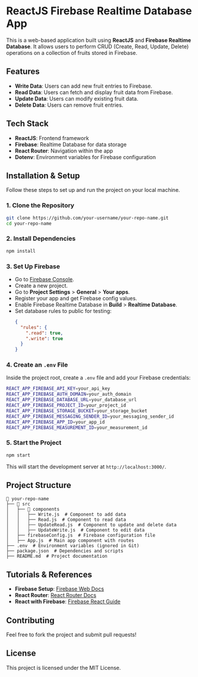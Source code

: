 # ReactJS Firebase Realtime Database App

This is a web-based application built using **ReactJS** and **Firebase Realtime Database**. It allows users to perform CRUD (Create, Read, Update, Delete) operations on a collection of fruits stored in Firebase.

## Features
- **Write Data**: Users can add new fruit entries to Firebase.
- **Read Data**: Users can fetch and display fruit data from Firebase.
- **Update Data**: Users can modify existing fruit data.
- **Delete Data**: Users can remove fruit entries.

## Tech Stack
- **ReactJS**: Frontend framework
- **Firebase**: Realtime Database for data storage
- **React Router**: Navigation within the app
- **Dotenv**: Environment variables for Firebase configuration

## Installation & Setup
Follow these steps to set up and run the project on your local machine.

### 1. Clone the Repository
```sh
git clone https://github.com/your-username/your-repo-name.git
cd your-repo-name
```

### 2. Install Dependencies
```sh
npm install
```

### 3. Set Up Firebase
- Go to [Firebase Console](https://console.firebase.google.com/).
- Create a new project.
- Go to **Project Settings** > **General** > **Your apps**.
- Register your app and get Firebase config values.
- Enable Firebase Realtime Database in **Build** > **Realtime Database**.
- Set database rules to public for testing:
  ```json
  {
    "rules": {
      ".read": true,
      ".write": true
    }
  }
  ```

### 4. Create an `.env` File
Inside the project root, create a `.env` file and add your Firebase credentials:
```sh
REACT_APP_FIREBASE_API_KEY=your_api_key
REACT_APP_FIREBASE_AUTH_DOMAIN=your_auth_domain
REACT_APP_FIREBASE_DATABASE_URL=your_database_url
REACT_APP_FIREBASE_PROJECT_ID=your_project_id
REACT_APP_FIREBASE_STORAGE_BUCKET=your_storage_bucket
REACT_APP_FIREBASE_MESSAGING_SENDER_ID=your_messaging_sender_id
REACT_APP_FIREBASE_APP_ID=your_app_id
REACT_APP_FIREBASE_MEASUREMENT_ID=your_measurement_id
```

### 5. Start the Project
```sh
npm start
```
This will start the development server at `http://localhost:3000/`.

## Project Structure
```
📁 your-repo-name
├── 📁 src
│   ├── 📁 components
│   │   ├── Write.js  # Component to add data
│   │   ├── Read.js  # Component to read data
│   │   ├── UpdateRead.js  # Component to update and delete data
│   │   ├── UpdateWrite.js  # Component to edit data
│   ├── firebaseConfig.js  # Firebase configuration file
│   ├── App.js  # Main app component with routes
├── .env  # Environment variables (ignored in Git)
├── package.json  # Dependencies and scripts
├── README.md  # Project documentation
```

## Tutorials & References
- **Firebase Setup**: [Firebase Web Docs](https://firebase.google.com/docs/web/setup)
- **React Router**: [React Router Docs](https://reactrouter.com/en/main)
- **React with Firebase**: [Firebase React Guide](https://firebase.google.com/docs/database/web/start)

## Contributing
Feel free to fork the project and submit pull requests!

## License
This project is licensed under the MIT License.


